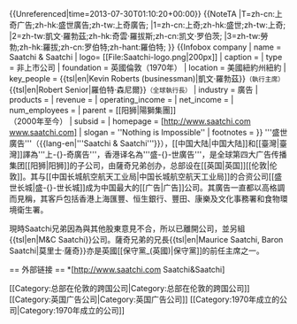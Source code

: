 {{Unreferenced|time=2013-07-30T01:10:20+00:00}}
{{NoteTA
|T=zh-cn:上奇广告;zh-hk:盛世廣告;zh-tw:上奇廣告;
|1=zh-cn:上奇;zh-hk:盛世;zh-tw:上奇;
|2=zh-tw:凱文·羅勃茲;zh-hk:奇雲·羅拔斯;zh-cn:凯文·罗伯茨;
|3=zh-tw:勞勃;zh-hk:羅拔;zh-cn:罗伯特;zh-hant:羅伯特;
}}
{{Infobox company
| name = Saatchi & Saatchi
| logo= [[File:Saatchi-logo.png|200px]]
| caption = 
| type = 非上市公司
| foundation = 英國倫敦（1970年）
| location = 美國紐約州紐約
| key_people = {{tsl|en|Kevin Roberts (businessman)|凱文·羅勃茲}}<small>（執行主席）</small><br>{{tsl|en|Robert Senior|羅伯特·森尼爾}}<small>（全球執行長）</small>
| industry = 廣告
| products =
| revenue =
| operating_income =
| net_income =
| num_employees =
| parent = [[阳狮|陽獅集團]]<br>（2000年至今）
| subsid =
| homepage = [http://www.saatchi.com www.saatchi.com]
| slogan   = ''Nothing is Impossible''
| footnotes =
}}
'''盛世廣告'''（{{lang-en|'''Saatchi & Saatchi'''}}），[[中国大陆|中国大陆]]和[[臺灣|臺灣]]譯為'''上-{}-奇廣告'''，香港译名為'''盛-{}-世廣告'''，是全球第四大广告传播集团[[阳狮|阳狮]]的子公司，由薩奇兄弟创办，总部设在[[英国|英国]][[伦敦|伦敦]]。其与[[中国长城航空航天工业局|中国长城航空航天工业局]]的合资公司[[盛世长城|盛-{}-世长城]]成为中国最大的[[广告|广告]]公司。其廣告一直都以高格調而見稱，其客戶包括香港上海匯豐、恒生銀行、豐田、康樂及文化事務署和食物環境衛生署。

現時Saatchi兄弟因為與其他股東意見不合，所以已離開公司，並另組{{tsl|en|M&C Saatchi}}公司。薩奇兄弟的兄長{{tsl|en|Maurice Saatchi, Baron Saatchi|莫里士·薩奇}}亦是英國[[保守黨_(英國)|保守黨]]的前任主席之一。

== 外部链接 ==
*[http://www.saatchi.com Saatchi&Saatchi]

[[Category:总部在伦敦的跨国公司|Category:总部在伦敦的跨国公司]]
[[Category:英国广告公司|Category:英国广告公司]]
[[Category:1970年成立的公司|Category:1970年成立的公司]]